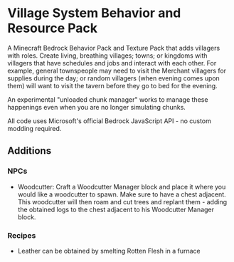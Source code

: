 # Village System Behavior and Resource Pack
A Minecraft Bedrock Behavior Pack and Texture Pack that adds villagers with roles. Create living, breathing villages; towns; or kingdoms with villagers that have schedules and jobs and interact with each other. For example, general townspeople may need to visit the Merchant villagers for supplies during the day; or random villagers (when evening comes upon them) will want to visit the tavern before they go to bed for the evening.

An experimental "unloaded chunk manager" works to manage these happenings even when you are no longer simulating chunks.

All code uses Microsoft's official Bedrock JavaScript API - no custom modding required.

## Additions

### NPCs 
- Woodcutter: Craft a Woodcutter Manager block and place it where you would like a woodcutter to spawn. Make sure to have a chest adjacent. This woodcutter will then roam and cut trees and replant them - adding the obtained logs to the chest adjacent to his Woodcutter Manager block.

### Recipes
- Leather can be obtained by smelting Rotten Flesh in a furnace
